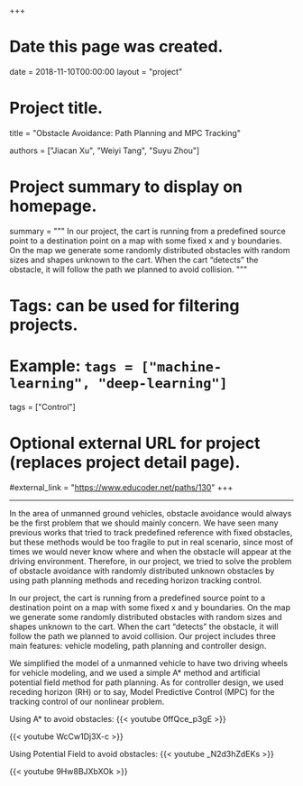 +++
# Date this page was created.
date = 2018-11-10T00:00:00
layout = "project"

# Project title.
title = "Obstacle Avoidance: Path Planning and MPC Tracking"

authors = ["Jiacan Xu", "Weiyi Tang", "Suyu Zhou"]

# Project summary to display on homepage.
summary = """
In our project, the cart is running from a predefined source point to a destination point on a map with some fixed x and y boundaries. On the map we generate some randomly distributed obstacles with random sizes and shapes unknown to the cart. When the cart “detects” the obstacle, it will follow the path we planned to avoid collision.
 """

# Tags: can be used for filtering projects.
# Example: `tags = ["machine-learning", "deep-learning"]`
tags = ["Control"]

# Optional external URL for project (replaces project detail page).
#external_link = "https://www.educoder.net/paths/130"
+++

---
In the area of unmanned ground vehicles, obstacle avoidance would always be the first problem that we should mainly concern. We have seen many previous works that tried to track predefined reference with fixed obstacles, but these methods would be too fragile to put in real scenario, since most of times we would never know where and when the obstacle will appear at the driving environment. Therefore, in our project, we tried to solve the problem of obstacle avoidance with randomly distributed unknown obstacles by
using path planning methods and receding horizon tracking control. 

In our project, the cart is running from a predefined source point to a destination point on a map with some fixed x and y boundaries. On the map we generate some randomly distributed obstacles with random sizes and shapes unknown to the cart. When the cart “detects” the obstacle, it will follow the path we planned to avoid collision. Our project includes three main features: vehicle modeling, path planning and controller design. 

We simplified the model of a unmanned vehicle to have two driving wheels for vehicle modeling, and we used a simple A* method and artificial potential field method for path planning. As for controller design, we used receding horizon (RH) or to say, Model Predictive Control (MPC) for the tracking control of our nonlinear problem. 

Using A* to avoid obstacles:
{{< youtube 0ffQce_p3gE >}}

{{< youtube WcCw1Dj3X-c >}}



Using Potential Field to avoid obstacles:
{{< youtube _N2d3hZdEKs >}}

{{< youtube 9Hw8BJXbXOk >}}
